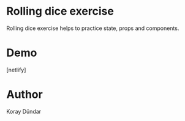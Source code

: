 # Rolling dice exercise

Rolling dice exercise helps to practice state, props and components.

# Demo

[netlify]

# Author

Koray Dündar

